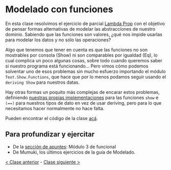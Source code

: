 # Modelado con funciones

En esta clase resolvimos el ejercicio de parcial [Lambda Prop](https://docs.google.com/document/d/1Gc-ot4AStIaGePl-q2V1KJBhpiXL0ye6pWvLki4vWZg/edit) con el objetivo de pensar formas alternativas de modelar las abstracciones de nuestro dominio. Sabiendo que las funciones son valores, ¿qué nos impide usarlas para modelar los datos y no sólo las operaciones?

Algo que tenemos que tener en cuenta es que las funciones no son mostrables por consola (Show) ni son comparables por igualdad (Eq), lo cual complica un poco algunas cosas, sobre todo cuando queremos saber si nuestro programa está funcionando... Pero vimos cómo podemos solventar uno de esos problemas sin mucho esfuerzo importando el módulo `Text.Show.Functions`, que hace que por lo menos podamos seguir usando el `deriving Show` para nuestros datas.

Hay otras formas un poquito más complejas de encarar estos problemas, definiendo [nuestras propias implementaciones](http://wiki.uqbar.org/wiki/articles/data--definiendo-nuestros-tipos-en-haskell.html#tocAnchor-1-6) para las funciones `show` e `(==)` para nuestros tipos de dato en vez de usar deriving, pero para lo que necesitamos hacer normalmente no hace falta.

Pueden encontrar el código de la clase [acá](https://github.com/pdep-mit/ejemplos-de-clase-haskell/blob/master/src/Clase5.hs).

## Para profundizar y ejercitar
- De la [sección de apuntes](http://www.pdep.com.ar/material/apuntes): Módulo 3 de funcional
- De Mumuki, los últimos ejercicios de la guía de Modelado.

[< Clase anterior](https://github.com/pdep-mit/bitacora-de-clase/blob/master/clase-07.md) - [Clase siguiente >](https://github.com/pdep-mit/bitacora-de-clase/blob/master/clase-09.md)
